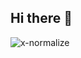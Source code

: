 ## Hi there 👋
<p align="left"> <img src="https://komarev.com/ghpvc/?username=FGargov&label=Profile%20views&color=0e75b6&style=flat" alt="x-normalize" /> </p>



<!--
**FGargov/fgargov** is a ✨ _special_ ✨ repository because its `README.md` (this file) appears on your GitHub profile.

Here are some ideas to get you started:

- 🔭 I’m currently working on ...
- 🌱 I’m currently learning ...
- 👯 I’m looking to collaborate on ...
- 🤔 I’m looking for help with ...
- 💬 Ask me about ...
- 📫 How to reach me: ...
- 😄 Pronouns: ...
- ⚡ Fun fact: ...
-->
